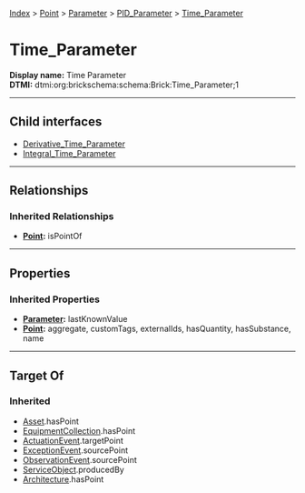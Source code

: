 [Index](../../../../index.md) > [Point](../../../Point.md) > [Parameter](../../Parameter.md) > [PID_Parameter](../PID_Parameter.md) > [Time_Parameter](#)
# Time_Parameter

**Display name:** Time Parameter<br />
**DTMI:** dtmi:org:brickschema:schema:Brick:Time_Parameter;1

---

## Child interfaces
* [Derivative_Time_Parameter](Derivative_Time_Parameter.md)
* [Integral_Time_Parameter](Integral_Time_Parameter/Integral_Time_Parameter.md)

---

## Relationships

### Inherited Relationships
* **[Point](../../../Point.md):** isPointOf

---

## Properties

### Inherited Properties
* **[Parameter](../../Parameter.md):** lastKnownValue
* **[Point](../../../Point.md):** aggregate, customTags, externalIds, hasQuantity, hasSubstance, name

---

## Target Of
### Inherited
* [Asset](../../../../Asset/Asset.md).hasPoint
* [EquipmentCollection](../../../../Collection/EquipmentCollection.md).hasPoint
* [ActuationEvent](../../../../Event/PointEvent/ActuationEvent.md).targetPoint
* [ExceptionEvent](../../../../Event/PointEvent/ExceptionEvent.md).sourcePoint
* [ObservationEvent](../../../../Event/PointEvent/ObservationEvent.md).sourcePoint
* [ServiceObject](../../../../Information/ServiceObject/ServiceObject.md).producedBy
* [Architecture](../../../../Space/Architecture/Architecture.md).hasPoint
